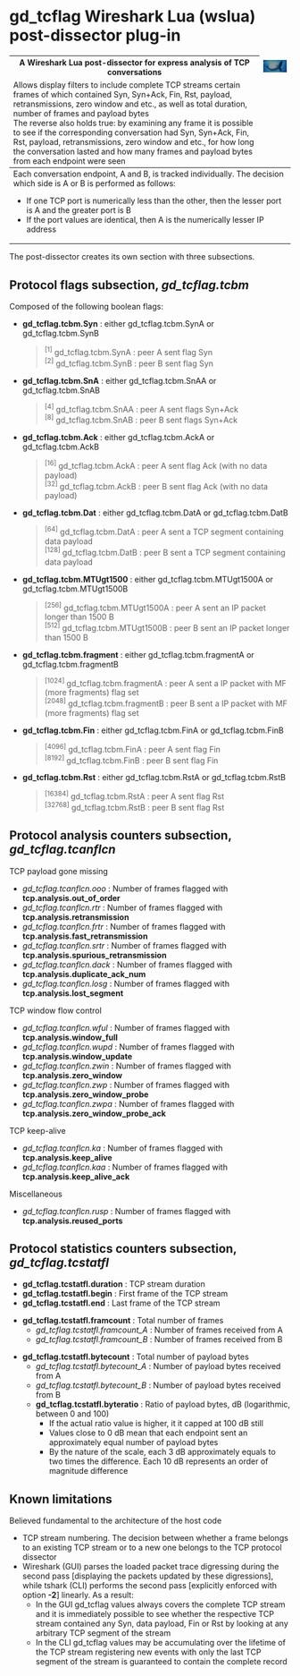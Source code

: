 <h1><b>gd_tcflag</b> Wireshark Lua (wslua) post-dissector plug-in</h1>

<table border="0">
<thead>
<tr>
 <th>A Wireshark Lua post-dissector for express analysis of TCP conversations</th>
 <td colspan="2"><img src="Wireshark.png" valign="center"></td></tr>
 </tr>
 <tr>
  <td>
   Allows display filters to include complete TCP streams certain frames of which contained Syn, Syn+Ack, Fin, Rst, payload, retransmissions, zero window and etc., as well as total duration, number of frames and payload bytes<br>
   The reverse also holds true: by examining any frame it is possible to see if the corresponding conversation had Syn, Syn+Ack, Fin, Rst, payload, retransmissions, zero window and etc., for how long the conversation lasted and how many frames and payload bytes from each endpoint were seen
</thead>
<tbody>
<tr>
 <td colspan="2">
Each conversation endpoint, A and B, is tracked individually. The decision which side is A or B is performed as follows:
<ul>
 <li>If one TCP port is numerically less than the other, then the lesser port is A and the greater port is B</li>
 <li>If the port values are identical, then A is the numerically lesser IP address</li>
</ul>
 </tr>
</tbody>
</table>

The post-dissector creates its own section with three subsections.

<h2>Protocol flags subsection, <i>gd_tcflag.tcbm</i></h2>
    
<p>
Composed of the following boolean flags:
<ul>
 <li><b>gd_tcflag.tcbm.Syn</b> : either gd_tcflag.tcbm.SynA or gd_tcflag.tcbm.SynB
  <blockquote>
  <sup>[1]</sup> gd_tcflag.tcbm.SynA : peer A sent flag Syn<br>
  <sup>[2]</sup> gd_tcflag.tcbm.SynB : peer B sent flag Syn
  </blockquote>
 </li>
 <li><b>gd_tcflag.tcbm.SnA</b> : either gd_tcflag.tcbm.SnAA or gd_tcflag.tcbm.SnAB
  <blockquote>
  <sup>[4]</sup> gd_tcflag.tcbm.SnAA : peer A sent flags Syn+Ack<br>
  <sup>[8]</sup> gd_tcflag.tcbm.SnAB : peer B sent flags Syn+Ack
  </blockquote>
 </li>
 <li><b>gd_tcflag.tcbm.Ack</b> : either gd_tcflag.tcbm.AckA or gd_tcflag.tcbm.AckB
  <blockquote>
  <sup>[16]</sup> gd_tcflag.tcbm.AckA : peer A sent flag Ack (with no data payload)<br>
  <sup>[32]</sup> gd_tcflag.tcbm.AckB : peer B sent flag Ack (with no data payload)
  </blockquote>
</li>
 <li><b>gd_tcflag.tcbm.Dat</b> : either gd_tcflag.tcbm.DatA or gd_tcflag.tcbm.DatB
  <blockquote>
  <sup>[64]</sup> gd_tcflag.tcbm.DatA : peer A sent a TCP segment containing data payload<br>
  <sup>[128]</sup> gd_tcflag.tcbm.DatB : peer B sent a TCP segment containing data payload
  </blockquote>
 </li>
 <li><b>gd_tcflag.tcbm.MTUgt1500</b> : either gd_tcflag.tcbm.MTUgt1500A or gd_tcflag.tcbm.MTUgt1500B
  <blockquote>
   <sup>[256]</sup> gd_tcflag.tcbm.MTUgt1500A : peer A sent an IP packet longer than 1500 B<br>
   <sup>[512]</sup> gd_tcflag.tcbm.MTUgt1500B : peer B sent an IP packet longer than 1500 B
  </blockquote>
 </li>
 <li><b>gd_tcflag.tcbm.fragment</b> : either gd_tcflag.tcbm.fragmentA or gd_tcflag.tcbm.fragmentB
  <blockquote>
    <sup>[1024]</sup> gd_tcflag.tcbm.fragmentA : peer A sent a IP packet with MF (more fragments) flag set<br>
    <sup>[2048]</sup> gd_tcflag.tcbm.fragmentB : peer B sent a IP packet with MF (more fragments) flag set
  </blockquote>
 </li>
 <li><b>gd_tcflag.tcbm.Fin</b> : either gd_tcflag.tcbm.FinA or gd_tcflag.tcbm.FinB
  <blockquote>
   <sup>[4096]</sup> gd_tcflag.tcbm.FinA : peer A sent flag Fin<br>
   <sup>[8192]</sup> gd_tcflag.tcbm.FinB : peer B sent flag Fin
  </blockquote>
 </li>
 <li><b>gd_tcflag.tcbm.Rst</b> : either gd_tcflag.tcbm.RstA or gd_tcflag.tcbm.RstB
  <blockquote>
   <sup>[16384]</sup> gd_tcflag.tcbm.RstA : peer A sent flag Rst<br>
   <sup>[32768]</sup> gd_tcflag.tcbm.RstB : peer B sent flag Rst
  </blockquote>
 </li>
</ul>
</p>

<h2>Protocol analysis counters subsection, <i>gd_tcflag.tcanflcn</i></h2>

<p>
TCP payload gone missing
 <ul>
  <li><i>gd_tcflag.tcanflcn.ooo</i> : Number of frames flagged with <b>tcp.analysis.out_of_order</b></li>
  <li><i>gd_tcflag.tcanflcn.rtr</i> : Number of frames flagged with <b>tcp.analysis.retransmission</b></li>
  <li><i>gd_tcflag.tcanflcn.frtr</i> : Number of frames flagged with <b>tcp.analysis.fast_retransmission</b></li>
  <li><i>gd_tcflag.tcanflcn.srtr</i> : Number of frames flagged with <b>tcp.analysis.spurious_retransmission</b></li>
  <li><i>gd_tcflag.tcanflcn.dack</i> : Number of frames flagged with <b>tcp.analysis.duplicate_ack_num</b></li>
  <li><i>gd_tcflag.tcanflcn.losg</i> : Number of frames flagged with <b>tcp.analysis.lost_segment</b></li>
 </ul>
</p>

<p>
TCP window flow control
<ul>
 <li><i>gd_tcflag.tcanflcn.wful</i> : Number of frames flagged with <b>tcp.analysis.window_full</b></li>
 <li><i>gd_tcflag.tcanflcn.wupd</i> : Number of frames flagged with <b>tcp.analysis.window_update</b></li>
 <li><i>gd_tcflag.tcanflcn.zwin</i> : Number of frames flagged with <b>tcp.analysis.zero_window</b></li>
 <li><i>gd_tcflag.tcanflcn.zwp</i> : Number of frames flagged with <b>tcp.analysis.zero_window_probe</b></li>
 <li><i>gd_tcflag.tcanflcn.zwpa</i> : Number of frames flagged with <b>tcp.analysis.zero_window_probe_ack</b></li>
</ul>
</p>

<p>
TCP keep-alive
<ul>
 <li><i>gd_tcflag.tcanflcn.ka</i> : Number of frames flagged with <b>tcp.analysis.keep_alive</b></li>
 <li><i>gd_tcflag.tcanflcn.kaa</i> : Number of frames flagged with <b>tcp.analysis.keep_alive_ack</b></li>
</ul>
</p>

<p>
Miscellaneous
<ul><li><i>gd_tcflag.tcanflcn.rusp</i> : Number of frames flagged with <b>tcp.analysis.reused_ports</b></li></ul>
</p>

<h2>Protocol statistics counters subsection, <i>gd_tcflag.tcstatfl</i></h2>

<p>
 <ul>
  <li><b>gd_tcflag.tcstatfl.duration</b> : TCP stream duration</li>
  <li><b>gd_tcflag.tcstatfl.begin</b> : First frame of the TCP stream</li>
  <li><b>gd_tcflag.tcstatfl.end</b> : Last frame of the TCP stream</li>
 </ul>
</p>

<p>
 <ul>
  <li><b>gd_tcflag.tcstatfl.framcount</b> : Total number of frames
   <ul>
    <li><i>gd_tcflag.tcstatfl.framcount_A</i> : Number of frames received from A</li>
    <li><i>gd_tcflag.tcstatfl.framcount_B</i> : Number of frames received from B</li>
   </ul>
  </li> 
 </ul>
</p>

<p>
<ul>
 <li><b>gd_tcflag.tcstatfl.bytecount</b> : Total number of payload bytes
  <ul>
   <li><i>gd_tcflag.tcstatfl.bytecount_A</i> : Number of payload bytes received from A</li>
   <li><i>gd_tcflag.tcstatfl.bytecount_B</i> : Number of payload bytes received from B</li>
   <li><b>gd_tcflag.tcstatfl.byteratio</b> : Ratio of payload bytes, dB (logarithmic, between 0 and 100)
    <ul>
     <li>If the actual ratio value is higher, it it capped at 100 dB still</li>
     <li>Values close to 0 dB mean that each endpoint sent an approximately equal number of payload bytes</li>
     <li>By the nature of the scale, each 3 dB approximately equals to two times the difference. Each 10 dB represents an order of magnitude difference</li>
    </ul>
   </li>
  </ul>
 </li>
</ul>
</p>

<h2>Known limitations</h2>

<p>
Believed fundamental to the architecture of the host code
</p>

<p>
<ul>
 <li>TCP stream numbering. The decision between whether a frame belongs to an existing TCP stream or to a new one belongs to the TCP protocol dissector</li>
  <li>Wireshark (GUI) parses the loaded packet trace digressing during the second pass [displaying the packets updated by these digressions], while tshark (CLI) performs the second pass [explicitly enforced with option <b>-2</b>] linearly. As a result:
<ul>
 <li>In the GUI gd_tcflag values always covers the complete TCP stream and it is immediately possible to see whether the respective TCP stream contained any Syn, data payload, Fin or Rst by looking at any arbitrary TCP segment of the stream</li>
 <li>In the CLI gd_tcflag values may be accumulating over the lifetime of the TCP stream registering new events with only the last TCP segment of the stream is guaranteed to contain the complete record</li>
</ul>
 </li>
 </ul>
